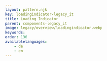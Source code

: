 ```yaml
---
layout: pattern.njk
key: loadingindicator-legacy_it
title: Loading Indicator
parent: components-legacy_it
image: legacy/overview/loadingindicator.webp
keywords: 
order: 130
availablelanguages: 
    - de
    - en
---
```


